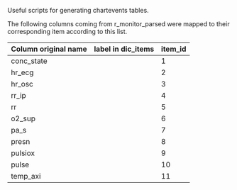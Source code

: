 Useful scripts for generating chartevents tables.

The following columns coming from r_monitor_parsed were mapped to their corresponding item according to this list.

|Column original name| label in dic_items |  item_id|
|---|---|---|
|conc_state|   |1|
|hr_ecg|   |2|
|hr_osc|   |3 
|rr_ip|   |4| 
|rr|   |5 
|o2_sup|   |6 
|pa_s|   |7 
|presn|   |8 
|pulsiox|   |9 
|pulse|   |10 
|temp_axi|   |11 
